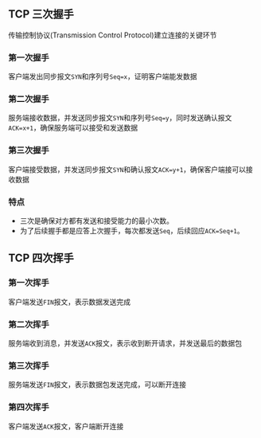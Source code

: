 ## TCP 三次握手
传输控制协议(Transmission Control Protocol)建立连接的关键环节

### 第一次握手
客户端发出同步报文`SYN`和序列号`Seq=x`，证明客户端能发数据

### 第二次握手
服务端接收数据，并发送同步报文`SYN`和序列号`Seq=y`，同时发送确认报文`ACK=x+1`，确保服务端可以接受和发送数据

### 第三次握手
客户端接受数据，并发送同步报文`SYN`和确认报文`ACK=y+1`，确保客户端接可以接收数据

### 特点
* 三次是确保对方都有发送和接受能力的最小次数。
* 为了后续握手都是应答上次握手，每次都发送`Seq`，后续回应`ACK=Seq+1`。


## TCP 四次挥手

### 第一次挥手
客户端发送`FIN`报文，表示数据发送完成

### 第二次挥手
服务端收到消息，并发送`ACK`报文，表示收到断开请求，并发送最后的数据包

### 第三次挥手
服务端发送`FIN`报文，表示数据包发送完成，可以断开连接

### 第四次挥手
客户端发送`ACK`报文，客户端断开连接
